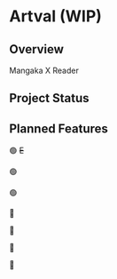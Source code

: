 # Artval (WIP)

## Overview
 Mangaka X Reader

## Project Status



## Planned Features

🟢 ~~E~~ 

🟢 

🟢 

🔴 

🔴 

🔴 

🔴 

####
